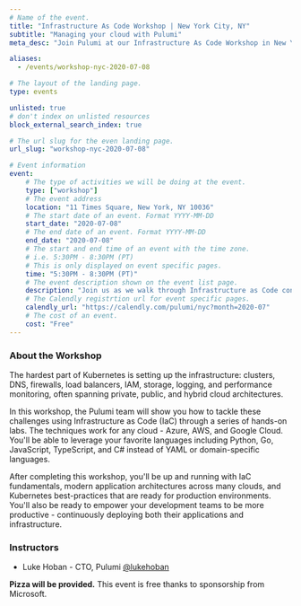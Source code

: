```yaml
---
# Name of the event.
title: "Infrastructure As Code Workshop | New York City, NY"
subtitle: "Managing your cloud with Pulumi"
meta_desc: "Join Pulumi at our Infrastructure As Code Workshop in New York City and learn more about cloud programming, infrastructure as code, and many other topics."

aliases:
  - /events/workshop-nyc-2020-07-08

# The layout of the landing page.
type: events

unlisted: true
# don't index on unlisted resources
block_external_search_index: true

# The url slug for the even landing page.
url_slug: "workshop-nyc-2020-07-08"

# Event information
event:
    # The type of activities we will be doing at the event.
    type: ["workshop"]
    # The event address
    location: "11 Times Square, New York, NY 10036"
    # The start date of an event. Format YYYY-MM-DD
    start_date: "2020-07-08"
    # The end date of an event. Format YYYY-MM-DD
    end_date: "2020-07-08"
    # The start and end time of an event with the time zone.
    # i.e. 5:30PM - 8:30PM (PT)
    # This is only displayed on event specific pages.
    time: "5:30PM - 8:30PM (PT)"
    # The event description shown on the event list page.
    description: "Join us as we walk through Infrastructure as Code concepts via a series of hands-on labs. Topics covered include IaC fundamentals, in addition to application architectures and how to use IaC to create, update, and manage them."
    # The Calendly registrtion url for event specific pages.
    calendly_url: "https://calendly.com/pulumi/nyc?month=2020-07"
    # The cost of an event.
    cost: "Free"
---
```


### About the Workshop

The hardest part of Kubernetes is setting up the infrastructure: clusters, DNS, firewalls, load balancers, IAM, storage, logging, and performance monitoring, often spanning private, public, and hybrid cloud architectures.

In this workshop, the Pulumi team will show you how to tackle these challenges using Infrastructure as Code (IaC) through a series of hands-on labs. The techniques work for any cloud - Azure, AWS, and Google Cloud. You'll be able to leverage your favorite languages including Python, Go, JavaScript, TypeScript, and C# instead of YAML or domain-specific languages.

After completing this workshop, you'll be up and running with IaC fundamentals, modern application architectures across many clouds, and Kubernetes best-practices that are ready for production environments. You'll also be ready to empower your development teams to be more productive - continuously deploying both their applications and infrastructure.

### Instructors

* Luke Hoban - CTO, Pulumi <a href="https://twitter.com/lukehoban" target="_blank">@lukehoban</a>

**Pizza will be provided.** This event is free thanks to sponsorship from Microsoft.
